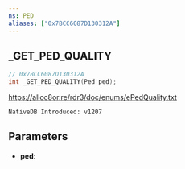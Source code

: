 ```yaml
---
ns: PED
aliases: ["0x7BCC6087D130312A"]
---
```

## _GET_PED_QUALITY

```c
// 0x7BCC6087D130312A
int _GET_PED_QUALITY(Ped ped);
```

https://alloc8or.re/rdr3/doc/enums/ePedQuality.txt

```
NativeDB Introduced: v1207
```

## Parameters
* **ped**:
